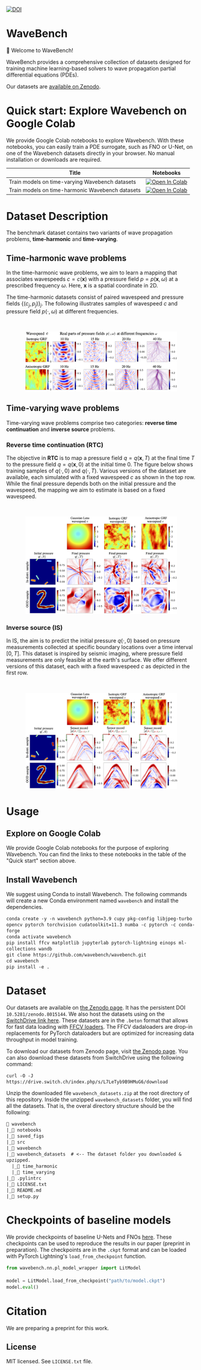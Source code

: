 [![DOI](https://zenodo.org/badge/DOI/10.5281/zenodo.8015144.svg)](https://doi.org/10.5281/zenodo.8015144)


# WaveBench

👋 Welcome to WaveBench!

WaveBench provides a comprehensive collection of datasets designed for training machine learning-based solvers to wave propagation partial differential equations (PDEs).

Our datasets are [available on Zenodo](https://zenodo.org/record/8015145).

# Quick start: Explore Wavebench on Google Colab

We provide Google Colab notebooks to explore Wavebench. With these notebooks, you can easily train a PDE surrogate, such as FNO or U-Net, on one of the Wavebench datasets directly in your browser. No manual installation or downloads are required.

|Title  | Notebooks |
| --- | --- |
| Train models on time-varying Wavebench datasets  | [![Open In Colab](https://colab.research.google.com/assets/colab-badge.svg)](https://colab.research.google.com/drive/1wrmSgIRomwrLw68X6TLeUWEYOiTFPycl?usp=sharing)|
| Train models on time-harmonic Wavebench datasets  | [![Open In Colab](https://colab.research.google.com/assets/colab-badge.svg)](https://colab.research.google.com/drive/1Ug8YRBv6VUrrf7iZxeaId3rBXsBnvqus?usp=sharing)|



# Dataset Description

The benchmark dataset contains two variants of wave propagation problems, **time-harmonic** and **time-varying**.


## Time-harmonic wave problems

In the time-harmonic wave problems, we aim to learn a mapping that associates wavespeeds $c = c(\boldsymbol{x})$ with a pressure field $p = p(\boldsymbol{x}, \omega)$ at a prescribed frequency $\omega$. Here, $\boldsymbol{x}$ is a spatial coordinate in 2D.

The time-harmonic datasets consist of paired wavespeed and pressure fields $\{(c_j, p_j)\}_{j}$. The following illustrates samples of wavespeed $c$ and pressure field $p(\cdot, \omega)$ at different frequencies.

<br />
<p align="center">
<img src = "./saved_figs/dataset_demo/wavebench_helmholtz_demo.png" width=80%>
</p>


## Time-varying wave problems

Time-varying wave problems comprise two categories: **reverse time continuation** and **inverse source** problems.

### Reverse time continuation (RTC)

The objective in **RTC** is to map a pressure field $q = q(\boldsymbol{x}, T)$ at the final time $T$ to the pressure field $q = q(\boldsymbol{x}, 0)$ at the initial time $0$. The figure below shows training samples of $q(\cdot, 0)$ and $q(\cdot, T)$. Various versions of the dataset are available, each simulated with a fixed wavespeed $c$ as shown in the top row. While the final pressure depends both on the initial pressure and the wavespeed, the mapping we aim to estimate is based on a fixed wavespeed.

<br />
<p align="center">
<img src = "./saved_figs/dataset_demo/wavebench_rtc_demo.png" width=80%>
</p>

### Inverse source (IS)

In IS, the aim is to predict the initial pressure $q(\cdot, 0)$ based on pressure measurements collected at specific boundary locations over a time interval $[0, T]$. This dataset is inspired by seismic imaging, where pressure field measurements are only feasible at the earth's surface. We offer different versions of this dataset, each with a fixed wavespeed $c$ as depicted in the first row.

<br />
<p align="center">
<img src = "./saved_figs/dataset_demo/wavebench_is_demo.png" width=80%>
</p>


# Usage

## Explore on Google Colab
We provide Google Colab notebooks for the purpose of exploring Wavebench. You can find the links to these notebooks in the table of the "Quick start" section above.

## Install Wavebench

We suggest using Conda to install Wavebench. The following commands will create a new Conda environment named `wavebench` and install the dependencies.

```
conda create -y -n wavebench python=3.9 cupy pkg-config libjpeg-turbo opencv pytorch torchvision cudatoolkit=11.3 numba -c pytorch -c conda-forge
conda activate wavebench
pip install ffcv matplotlib jupyterlab pytorch-lightning einops ml-collections wandb
git clone https://github.com/wavebench/wavebench.git
cd wavebench
pip install -e .
```

# Dataset

Our datasets are available on [the Zenodo page](https://zenodo.org/record/8015145). It has the persistent DOI `10.5281/zenodo.8015144`. We also host the datasets using on the [SwitchDrive link here](https://drive.switch.ch/index.php/s/L7LeTyb9B9HMuG6). These datasets are in the `.beton` format that allows for fast data loading with [FFCV loaders](https://ffcv.io/). The FFCV dadaloaders are drop-in replacements for PyTorch dataloaders but are optimized for increasing data throughput in model training.


To download our datasets from Zenodo page, visit [the Zenodo page](https://zenodo.org/record/8015145). You can also download these datasets from SwitchDrive using the following command:

```
curl -O -J https://drive.switch.ch/index.php/s/L7LeTyb9B9HMuG6/download
```

Unzip the downloaded file `wavebench_datasets.zip` at the root directory of this repository. Inside the unzipped `wavebench_datasets` folder, you will find all the datasets. That is, the overal directory structure should be the following:

```
📂 wavebench
|_📁 notebooks
|_📁 saved_figs
|_📁 src
|_📁 wavebench
|_📁 wavebench_datasets  # <-- The dataset folder you downloaded & upzipped.
  |_📁 time_harmonic
  |_📁 time_varying
|_📄 .pylintrc
|_📄 LICENSE.txt
|_📄 README.md
|_📄 setup.py
```

# Checkpoints of baseline models

We provide checkpoints of baseline U-Nets and FNOs [here](https://drive.google.com/drive/folders/11xLtRWP3q31ki_r4vsV09yM84BPffcJU?usp=sharing). These checkpoints can be used to reproduce the results in our paper (preprint in preparation). The checkpoints are in the `.ckpt` format and can be loaded with PyTorch Lightning's `load_from_checkpoint` function.

```python
from wavebench.nn.pl_model_wrapper import LitModel

model = LitModel.load_from_checkpoint("path/to/model.ckpt")
model.eval()
```

# Citation

We are preparing a preprint for this work.

## License
MIT licensed. See `LICENSE.txt` file.
